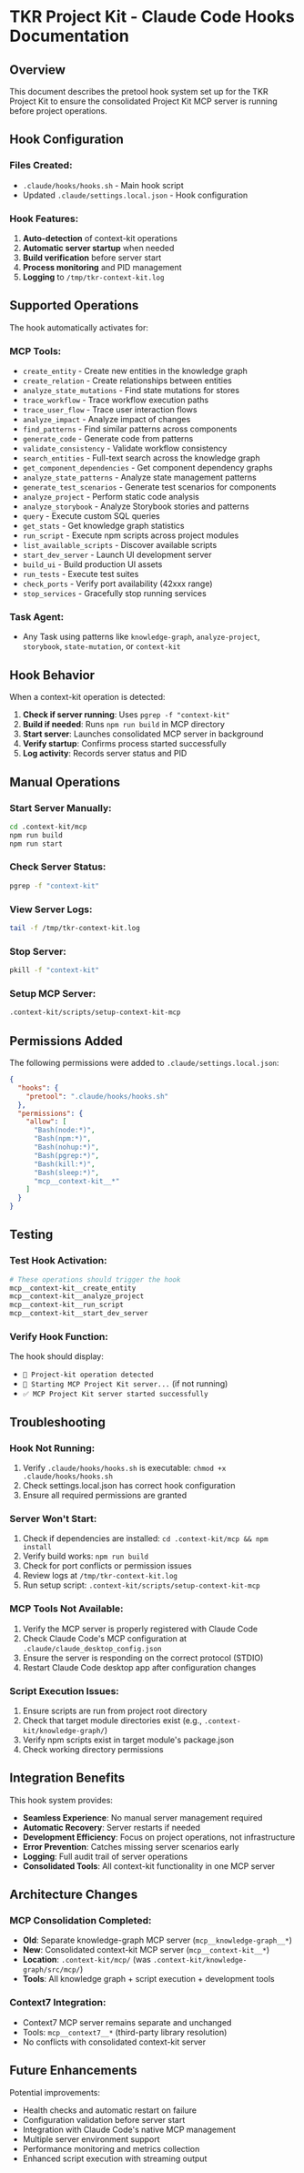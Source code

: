 # TKR Project Kit - Claude Code Hooks Documentation

## Overview
This document describes the pretool hook system set up for the TKR Project Kit to ensure the consolidated Project Kit MCP server is running before project operations.

## Hook Configuration

### Files Created:
- `.claude/hooks/hooks.sh` - Main hook script
- Updated `.claude/settings.local.json` - Hook configuration

### Hook Features:
1. **Auto-detection** of context-kit operations
2. **Automatic server startup** when needed
3. **Build verification** before server start
4. **Process monitoring** and PID management
5. **Logging** to `/tmp/tkr-context-kit.log`

## Supported Operations

The hook automatically activates for:

### MCP Tools:
- `create_entity` - Create new entities in the knowledge graph
- `create_relation` - Create relationships between entities
- `analyze_state_mutations` - Find state mutations for stores
- `trace_workflow` - Trace workflow execution paths
- `trace_user_flow` - Trace user interaction flows
- `analyze_impact` - Analyze impact of changes
- `find_patterns` - Find similar patterns across components
- `generate_code` - Generate code from patterns
- `validate_consistency` - Validate workflow consistency
- `search_entities` - Full-text search across the knowledge graph
- `get_component_dependencies` - Get component dependency graphs
- `analyze_state_patterns` - Analyze state management patterns
- `generate_test_scenarios` - Generate test scenarios for components
- `analyze_project` - Perform static code analysis
- `analyze_storybook` - Analyze Storybook stories and patterns
- `query` - Execute custom SQL queries
- `get_stats` - Get knowledge graph statistics
- `run_script` - Execute npm scripts across project modules
- `list_available_scripts` - Discover available scripts
- `start_dev_server` - Launch UI development server
- `build_ui` - Build production UI assets
- `run_tests` - Execute test suites
- `check_ports` - Verify port availability (42xxx range)
- `stop_services` - Gracefully stop running services

### Task Agent:
- Any Task using patterns like `knowledge-graph`, `analyze-project`, `storybook`, `state-mutation`, or `context-kit`

## Hook Behavior

When a context-kit operation is detected:

1. **Check if server running**: Uses `pgrep -f "context-kit"`
2. **Build if needed**: Runs `npm run build` in MCP directory
3. **Start server**: Launches consolidated MCP server in background
4. **Verify startup**: Confirms process started successfully
5. **Log activity**: Records server status and PID

## Manual Operations

### Start Server Manually:
```bash
cd .context-kit/mcp
npm run build
npm run start
```

### Check Server Status:
```bash
pgrep -f "context-kit"
```

### View Server Logs:
```bash
tail -f /tmp/tkr-context-kit.log
```

### Stop Server:
```bash
pkill -f "context-kit"
```

### Setup MCP Server:
```bash
.context-kit/scripts/setup-context-kit-mcp
```

## Permissions Added

The following permissions were added to `.claude/settings.local.json`:

```json
{
  "hooks": {
    "pretool": ".claude/hooks/hooks.sh"
  },
  "permissions": {
    "allow": [
      "Bash(node:*)",
      "Bash(npm:*)",
      "Bash(nohup:*)", 
      "Bash(pgrep:*)",
      "Bash(kill:*)",
      "Bash(sleep:*)",
      "mcp__context-kit__*"
    ]
  }
}
```

## Testing

### Test Hook Activation:
```bash
# These operations should trigger the hook
mcp__context-kit__create_entity
mcp__context-kit__analyze_project
mcp__context-kit__run_script
mcp__context-kit__start_dev_server
```

### Verify Hook Function:
The hook should display:
- `🧠 Project-kit operation detected`
- `🚀 Starting MCP Project Kit server...` (if not running)
- `✅ MCP Project Kit server started successfully`

## Troubleshooting

### Hook Not Running:
1. Verify `.claude/hooks/hooks.sh` is executable: `chmod +x .claude/hooks/hooks.sh`
2. Check settings.local.json has correct hook configuration
3. Ensure all required permissions are granted

### Server Won't Start:
1. Check if dependencies are installed: `cd .context-kit/mcp && npm install`
2. Verify build works: `npm run build`
3. Check for port conflicts or permission issues
4. Review logs at `/tmp/tkr-context-kit.log`
5. Run setup script: `.context-kit/scripts/setup-context-kit-mcp`

### MCP Tools Not Available:
1. Verify the MCP server is properly registered with Claude Code
2. Check Claude Code's MCP configuration at `.claude/claude_desktop_config.json`
3. Ensure the server is responding on the correct protocol (STDIO)
4. Restart Claude Code desktop app after configuration changes

### Script Execution Issues:
1. Ensure scripts are run from project root directory
2. Check that target module directories exist (e.g., `.context-kit/knowledge-graph/`)
3. Verify npm scripts exist in target module's package.json
4. Check working directory permissions

## Integration Benefits

This hook system provides:
- **Seamless Experience**: No manual server management required
- **Automatic Recovery**: Server restarts if needed
- **Development Efficiency**: Focus on project operations, not infrastructure
- **Error Prevention**: Catches missing server scenarios early
- **Logging**: Full audit trail of server operations
- **Consolidated Tools**: All context-kit functionality in one MCP server

## Architecture Changes

### MCP Consolidation Completed:
- **Old**: Separate knowledge-graph MCP server (`mcp__knowledge-graph__*`)
- **New**: Consolidated context-kit MCP server (`mcp__context-kit__*`)
- **Location**: `.context-kit/mcp/` (was `.context-kit/knowledge-graph/src/mcp/`)
- **Tools**: All knowledge graph + script execution + development tools

### Context7 Integration:
- Context7 MCP server remains separate and unchanged
- Tools: `mcp__context7__*` (third-party library resolution)
- No conflicts with consolidated context-kit server

## Future Enhancements

Potential improvements:
- Health checks and automatic restart on failure
- Configuration validation before server start
- Integration with Claude Code's native MCP management
- Multiple server environment support
- Performance monitoring and metrics collection
- Enhanced script execution with streaming output